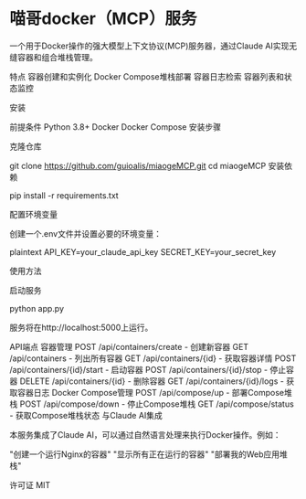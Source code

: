 # 喵哥docker（MCP）服务
一个用于Docker操作的强大模型上下文协议(MCP)服务器，通过Claude AI实现无缝容器和组合堆栈管理。

特点
容器创建和实例化
Docker Compose堆栈部署
容器日志检索
容器列表和状态监控

安装

前提条件
Python 3.8+
Docker
Docker Compose
安装步骤

克隆仓库

git clone https://github.com/guioalis/miaogeMCP.git
cd miaogeMCP
安装依赖

pip install -r requirements.txt

配置环境变量

创建一个.env文件并设置必要的环境变量：

plaintext
API_KEY=your_claude_api_key
SECRET_KEY=your_secret_key

使用方法

启动服务

python app.py


服务将在http://localhost:5000上运行。

API端点
容器管理
POST /api/containers/create - 创建新容器
GET /api/containers - 列出所有容器
GET /api/containers/{id} - 获取容器详情
POST /api/containers/{id}/start - 启动容器
POST /api/containers/{id}/stop - 停止容器
DELETE /api/containers/{id} - 删除容器
GET /api/containers/{id}/logs - 获取容器日志
Docker Compose管理
POST /api/compose/up - 部署Compose堆栈
POST /api/compose/down - 停止Compose堆栈
GET /api/compose/status - 获取Compose堆栈状态
与Claude AI集成

本服务集成了Claude AI，可以通过自然语言处理来执行Docker操作。例如：

"创建一个运行Nginx的容器"
"显示所有正在运行的容器"
"部署我的Web应用堆栈"

许可证
MIT
